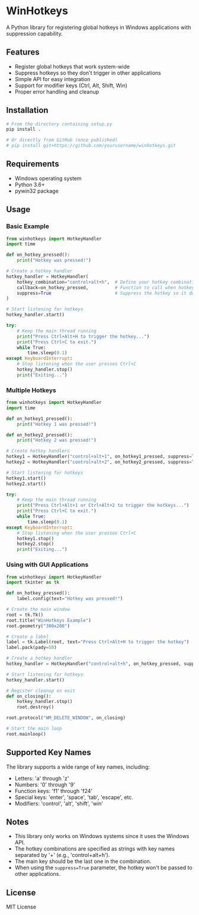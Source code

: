 # WinHotkeys

A Python library for registering global hotkeys in Windows applications with suppression capability.

## Features

-   Register global hotkeys that work system-wide
-   Suppress hotkeys so they don't trigger in other applications
-   Simple API for easy integration
-   Support for modifier keys (Ctrl, Alt, Shift, Win)
-   Proper error handling and cleanup

## Installation

```bash
# From the directory containing setup.py
pip install .

# Or directly from GitHub (once published)
# pip install git+https://github.com/yourusername/winhotkeys.git
```

## Requirements

-   Windows operating system
-   Python 3.6+
-   pywin32 package

## Usage

### Basic Example

```python
from winhotkeys import HotkeyHandler
import time

def on_hotkey_pressed():
    print("Hotkey was pressed!")

# Create a hotkey handler
hotkey_handler = HotkeyHandler(
    hotkey_combination="control+alt+h",  # Define your hotkey combination
    callback=on_hotkey_pressed,          # Function to call when hotkey is pressed
    suppress=True                        # Suppress the hotkey so it doesn't trigger in other apps
)

# Start listening for hotkeys
hotkey_handler.start()

try:
    # Keep the main thread running
    print("Press Ctrl+Alt+H to trigger the hotkey...")
    print("Press Ctrl+C to exit.")
    while True:
        time.sleep(0.1)
except KeyboardInterrupt:
    # Stop listening when the user presses Ctrl+C
    hotkey_handler.stop()
    print("Exiting...")
```

### Multiple Hotkeys

```python
from winhotkeys import HotkeyHandler
import time

def on_hotkey1_pressed():
    print("Hotkey 1 was pressed!")

def on_hotkey2_pressed():
    print("Hotkey 2 was pressed!")

# Create hotkey handlers
hotkey1 = HotkeyHandler("control+alt+1", on_hotkey1_pressed, suppress=True)
hotkey2 = HotkeyHandler("control+alt+2", on_hotkey2_pressed, suppress=True)

# Start listening for hotkeys
hotkey1.start()
hotkey2.start()

try:
    # Keep the main thread running
    print("Press Ctrl+Alt+1 or Ctrl+Alt+2 to trigger the hotkeys...")
    print("Press Ctrl+C to exit.")
    while True:
        time.sleep(0.1)
except KeyboardInterrupt:
    # Stop listening when the user presses Ctrl+C
    hotkey1.stop()
    hotkey2.stop()
    print("Exiting...")
```

### Using with GUI Applications

```python
from winhotkeys import HotkeyHandler
import tkinter as tk

def on_hotkey_pressed():
    label.config(text="Hotkey was pressed!")

# Create the main window
root = tk.Tk()
root.title("WinHotkeys Example")
root.geometry("300x200")

# Create a label
label = tk.Label(root, text="Press Ctrl+Alt+H to trigger the hotkey")
label.pack(pady=50)

# Create a hotkey handler
hotkey_handler = HotkeyHandler("control+alt+h", on_hotkey_pressed, suppress=True)

# Start listening for hotkeys
hotkey_handler.start()

# Register cleanup on exit
def on_closing():
    hotkey_handler.stop()
    root.destroy()

root.protocol("WM_DELETE_WINDOW", on_closing)

# Start the main loop
root.mainloop()
```

## Supported Key Names

The library supports a wide range of key names, including:

-   Letters: 'a' through 'z'
-   Numbers: '0' through '9'
-   Function keys: 'f1' through 'f24'
-   Special keys: 'enter', 'space', 'tab', 'escape', etc.
-   Modifiers: 'control', 'alt', 'shift', 'win'

## Notes

-   This library only works on Windows systems since it uses the Windows API.
-   The hotkey combinations are specified as strings with key names separated by '+' (e.g., 'control+alt+h').
-   The main key should be the last one in the combination.
-   When using the `suppress=True` parameter, the hotkey won't be passed to other applications.

## License

MIT License
